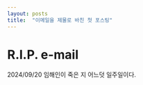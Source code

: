 ```yaml
---
layout: posts
title:  "이메일을 제물로 바친 첫 포스팅"
---
```


# R.I.P. e-mail

2024/09/20 임해인이 죽은 지 어느덧 일주일이다.
